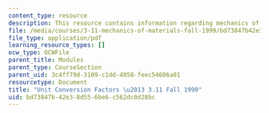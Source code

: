 ```yaml
---
content_type: resource
description: This resource contains information regarding mechanics of materials.
file: /media/courses/3-11-mechanics-of-materials-fall-1999/bd73847b42e38d556be6c562dc0d28bc_MIT3_11F99_units.pdf
file_type: application/pdf
learning_resource_types: []
ocw_type: OCWFile
parent_title: Modules
parent_type: CourseSection
parent_uid: 3c4ff79d-3109-c1dd-4958-feec54686a01
resourcetype: Document
title: "Unit Conversion Factors \u2013 3.11 Fall 1999"
uid: bd73847b-42e3-8d55-6be6-c562dc0d28bc
---
```

